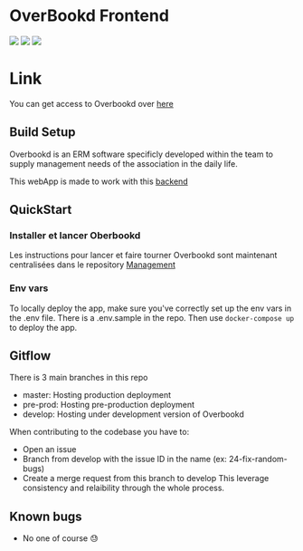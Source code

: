 # OverBookd Frontend

![](https://gitlab.com/24-heures-insa/overbookd/frontend/badges/develop/pipeline.svg?key_text=develop+pipeleine&key_width=105)
![](https://gitlab.com/24-heures-insa/overbookd/frontend/badges/pre-prod/pipeline.svg?key_text=pre-prod+pipeleine&key_width=110)
![](https://gitlab.com/24-heures-insa/overbookd/frontend/badges/master/pipeline.svg?key_text=master+pipeleine&key_width=100)

# Link

You can get access to Overbookd over [here](https://overbookd.24heures.org)

## Build Setup

Overbookd is an ERM software specificly developed within the team to supply management needs of the association in the
daily life.

This webApp is made to work with this [backend](https://gitlab.com/24-heures-insa/overbookd/backend)

## QuickStart

<!--
Comment on lance cette foutue instance
Ca a quelquechose a voir avec docker-compose
.env d'exemple ?
docker-compose up
-->

### Installer et lancer Oberbookd

Les instructions pour lancer et faire tourner Overbookd sont maintenant centralisées dans le repository [Management](https://gitlab.com/24-heures-insa/overbookd/management/)


### Env vars

To locally deploy the app, make sure you've correctly set up the env vars in the .env file. There is a .env.sample in the repo.
Then use `docker-compose up` to deploy the app.

## Gitflow

There is 3 main branches in this repo

 - master: Hosting production deployment
 - pre-prod: Hosting pre-production deployment
 - develop: Hosting under development version of Overbookd

When contributing to the codebase you have to:
 - Open an issue
 - Branch from develop with the issue ID in the name (ex: 24-fix-random-bugs)
 - Create a merge request from this branch to develop
This leverage consistency and relaibility through the whole process.

## Known bugs

 - No one of course :sweat:

 
